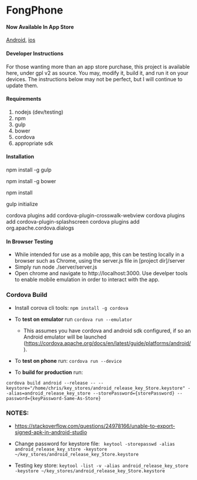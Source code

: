 # FongPhone

#### Now Available In App Store
[Android](https://play.google.com/store/apps/details?id=com.fongphone), [ios](https://itunes.apple.com/us/app/fongphone/id1073371447?ls=1&mt=8)

#### Developer Instructions
For those wanting more than an app store purchase, this project is available here, under gpl v2 as source. You may, modify it, build it, and run it on your devices. The instructions below may not be perfect, but I will continue to update them.

#### Requirements
1. nodejs (dev/testing)
2. npm
3. gulp
4. bower
5. cordova
6. appropriate sdk

#### Installation

npm install -g gulp

npm install -g bower

npm install

gulp initialize

cordova plugins add cordova-plugin-crosswalk-webview
cordova plugins add cordova-plugin-splashscreen
cordova plugins add org.apache.cordova.dialogs

#### In Browser Testing

- While intended for use as a mobile app, this can be testing locally in a browser such as Chrome, using the server.js file in [project dir]/server
- Simply run node ./server/server.js
- Open chrome and navigate to http://localhost:3000. Use develper tools to enable mobile emulation in order to interact with the app.

### Cordova Build

- Install corova cli tools: `npm install -g cordova`

- To **test on emulator** run `cordova run --emulator`
	- This assumes you have cordova and android sdk configured, if so an Android emulator will be launched (https://cordova.apache.org/docs/en/latest/guide/platforms/android/).

- To **test on phone** run: `cordova run --device`

- To **build for production** run:

```
cordova build android --release -- --keystore="/home/chris/key_stores/android_release_key_Store.keystore" --alias=android_release_key_store --storePassword={storePassword} --password={keyPassword-Same-As-Store}
```

### NOTES:
* https://stackoverflow.com/questions/24978166/unable-to-export-signed-apk-in-android-studio

* Change password for keystore file: ` keytool -storepasswd -alias android_release_key_store -keystore ~/key_stores/android_release_key_Store.keystore`

* Testing key store: `keytool -list -v -alias android_release_key_store -keystore ~/key_stores/android_release_key_Store.keystore`
